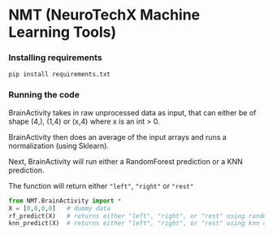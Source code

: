 # NMT (NeuroTechX Machine Learning Tools)

### Installing requirements
`pip install requirements.txt`

### Running the code
BrainActivity takes in raw unprocessed data as input, that can either be of shape (4,), (1,4) or (x,4) where x is an int > 0.

BrainActivity then does an average of the input arrays and runs a normalization (using Sklearn).

Next, BrainActivity will run either a RandomForest prediction or a KNN prediction.

The function will return either `"left"`, `"right"` or `"rest"`

```python
from NMT.BrainActivity import *
X = [0,0,0,0] 	# dummy data
rf_predict(X)	# returns either "left", "right", or "rest" using random forest classifier
knn_predict(X)	# returns either "left", "right", or "rest" using knn classifier
```
